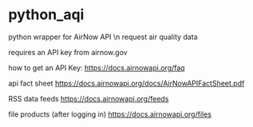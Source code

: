 # python_aqi
python wrapper for AirNow API \n
request air quality data

requires an API key from airnow.gov

how to get an API Key:
https://docs.airnowapi.org/faq

api fact sheet
https://docs.airnowapi.org/docs/AirNowAPIFactSheet.pdf

RSS data feeds
https://docs.airnowapi.org/feeds

file products (after logging in)
https://docs.airnowapi.org/files
